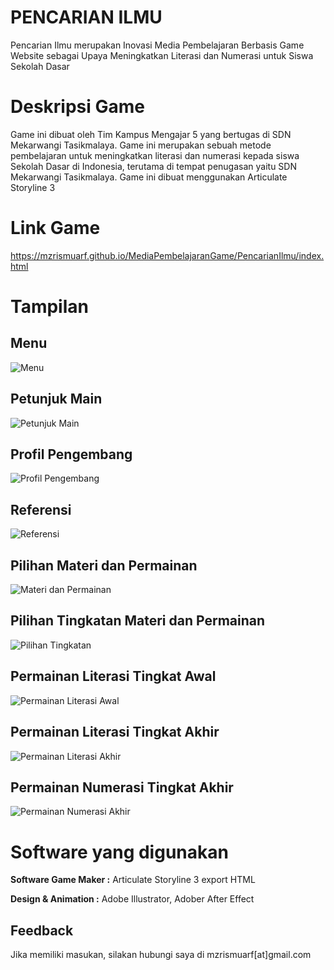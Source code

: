 
# PENCARIAN ILMU

Pencarian Ilmu merupakan Inovasi Media Pembelajaran Berbasis Game Website sebagai Upaya Meningkatkan Literasi dan Numerasi untuk Siswa Sekolah Dasar

# Deskripsi Game
Game ini dibuat oleh Tim Kampus Mengajar 5 yang bertugas di SDN Mekarwangi Tasikmalaya. Game ini merupakan sebuah metode pembelajaran untuk meningkatkan literasi dan numerasi kepada siswa Sekolah Dasar di Indonesia, terutama di tempat penugasan yaitu SDN Mekarwangi Tasikmalaya. Game ini dibuat menggunakan Articulate Storyline 3

# Link Game

https://mzrismuarf.github.io/MediaPembelajaranGame/PencarianIlmu/index.html


# Tampilan
## Menu
![Menu](https://raw.githubusercontent.com/mzrismuarf/MediaPembelajaranGame/master/Screenshoot/menu.png)
## Petunjuk Main
![Petunjuk Main](https://raw.githubusercontent.com/mzrismuarf/MediaPembelajaranGame/master/Screenshoot/petunjuk.png)
## Profil Pengembang
![Profil Pengembang](https://raw.githubusercontent.com/mzrismuarf/MediaPembelajaranGame/master/Screenshoot/Screenshot%202023-07-25%20234332.png)
## Referensi
![Referensi](https://raw.githubusercontent.com/mzrismuarf/MediaPembelajaranGame/master/Screenshoot/Screenshot%202023-07-25%20234456.png)
## Pilihan Materi dan Permainan
![Materi dan Permainan](https://raw.githubusercontent.com/mzrismuarf/MediaPembelajaranGame/master/Screenshoot/pilihan-materi.png)
## Pilihan Tingkatan Materi dan Permainan
![Pilihan Tingkatan](https://raw.githubusercontent.com/mzrismuarf/MediaPembelajaranGame/master/Screenshoot/pilih-tingkatan.png)
## Permainan Literasi Tingkat Awal
![Permainan Literasi Awal](https://raw.githubusercontent.com/mzrismuarf/MediaPembelajaranGame/master/Screenshoot/permainan-literasi1b.png)
## Permainan Literasi Tingkat Akhir
![Permainan Literasi Akhir](https://raw.githubusercontent.com/mzrismuarf/MediaPembelajaranGame/master/Screenshoot/permainan-literasi2.png)
## Permainan Numerasi Tingkat Akhir
![Permainan Numerasi Akhir](https://raw.githubusercontent.com/mzrismuarf/MediaPembelajaranGame/master/Screenshoot/permainan-numerasi2.png)
# Software yang digunakan

**Software Game Maker :** Articulate Storyline 3 export HTML

**Design & Animation :** Adobe Illustrator, Adober After Effect


## Feedback

Jika memiliki masukan, silakan hubungi saya di mzrismuarf[at]gmail.com

